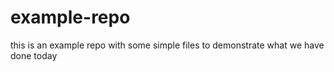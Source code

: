 # example-repo

this is an example repo with some simple files to demonstrate what we have done today
